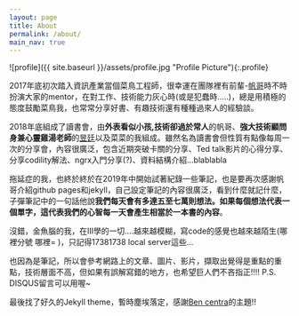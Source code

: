 ```yaml
---
layout: page
title: About
permalink: /about/
main_nav: true
---
```


![profile]({{ site.baseurl }}/assets/profile.jpg "Profile Picture"){:.profile}

2017年底初次踏入資訊產業當個菜鳥工程師，很幸運在團隊裡有前輩-[帆哥](https://josephjsf2.github.io/)時不時扮演大家的mentor，在對工作、技術能力灰心時(或是犯蠢時.....)，總是用積極的態度鼓勵菜鳥我，也常常分享好書、有趣技術還有種種過來人的經驗談。

2018年底組成了讀書會，由**外表看似小孩,技術卻過於常人**的帆哥、**強大技術顧問身兼心靈雞湯老師**的[昱廷](https://yuting3656.github.io/yutingblog/)以及菜菜的我組成。雖然名為讀書會但性質有點像每周一次的分享會，內容很廣泛，包含近期突破卡關的分享、Ted talk影片的心得分享、分享codility解法、ngrx入門分享(?)、資料結構介紹...blablabla

拖延症的我，也終於終於在2019年中開始試著紀錄一些筆記，也是要再次感謝帆哥介紹github pages和jekyll，自己設定筆記的內容很廣泛，看到什麼就記什麼，子彈筆記中的一句話他說**我們每天會有多達五至七萬則想法。如果每個想法代表一個單字，這代表我們的心智每一天會產生相當於一本書的內容**。

沒錯，金魚腦的我，在III學的一切....越來越模糊，寫code的感覺也越來越陌生(哪裡分號 哪裡= )，只記得17381738 local server這些...

也因為是筆記，所以會參考網路上的文章、圖片、影片，擷取出覺得是重點的重點，技術層面不高，但如果有誤解寫錯的地方，也希望巨人們不吝指正!!!!  P.S. DISQUS留言可以用喔~

最後找了好久的Jekyll theme，暫時塵埃落定，感謝[Ben centra](https://github.com/bencentra/centrarium)的主題!!





